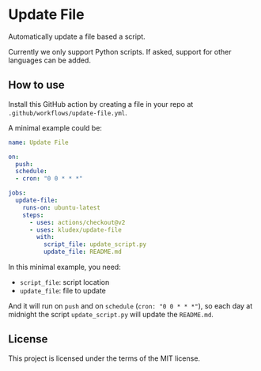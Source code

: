 # Update File

Automatically update a file based a script.

Currently we only support Python scripts. If asked, support for other languages can be added.

## How to use

Install this GitHub action by creating a file in your repo at `.github/workflows/update-file.yml`.

A minimal example could be:

```YAML
name: Update File

on:
  push:
  schedule:
  - cron: "0 0 * * *"

jobs:
  update-file:
    runs-on: ubuntu-latest
    steps:
      - uses: actions/checkout@v2
      - uses: kludex/update-file
        with:
          script_file: update_script.py
          update_file: README.md
```
In this minimal example, you need:
- `script_file`: script location
- `update_file`: file to update

And it will run on `push` and on `schedule` (`cron: "0 0 * * *"`), so each day at midnight the script `update_script.py` will update the `README.md`.

## License

This project is licensed under the terms of the MIT license.





